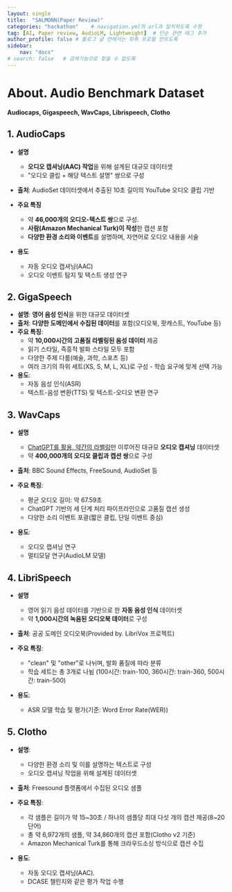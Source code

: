 ```yaml
---
layout: single
title:  "SALMONN(Paper Review)"
categories: "hackathon"    # navigation.yml의 url과 일치하도록 수정
tag: [AI, Paper review, AudioLM, Lightweight]  # 단순 관련 태그 추가
author_profile: false # 블로그 글 안에서는 좌측 프로필 안뜨도록
sidebar: 
    nav: "docs"
# search: false   # 검색기능으로 찾을 수 없도록
---
```


# About. Audio Benchmark Dataset

**Audiocaps, Gigaspeech, WavCaps, Librispeech, Clotho**



## **1. AudioCaps**

- **설명**
  - **오디오 캡셔닝(AAC) 작업**을 위해 설계된 대규모 데이터셋
  - "오디오 클립 + 해당 텍스트 설명" 쌍으로 구성

- **출처**: AudioSet 데이터셋에서 추출된 10초 길이의 YouTube 오디오 클립 기반
- **주요 특징**
  - 약 **46,000개의 오디오-텍스트 쌍**으로 구성.
  - **사람(Amazon Mechanical Turk)이 작성**한 캡션 포함
  - **다양한 환경 소리와 이벤트**를 설명하며, 자연어로 오디오 내용을 서술
- **용도**
  - 자동 오디오 캡셔닝(AAC)
  - 오디오 이벤트 탐지 및 텍스트 생성 연구



## **2. GigaSpeech**

- **설명**: **영어 음성 인식**을 위한 대규모 데이터셋
- **출처**: **다양한 도메인에서 수집된 데이터**를 포함(오디오북, 팟캐스트, YouTube 등)
- **주요 특징**:
  - 약 **10,000시간의 고품질 라벨링된 음성 데이터** 제공
  - 읽기 스타일, 즉흥적 발화 스타일 모두 포함
  - 다양한 주제 다룸(예술, 과학, 스포츠 등)
  - 여러 크기의 하위 세트(XS, S, M, L, XL)로 구성 - 학습 요구에 맞게 선택 가능
- **용도**:
  - 자동 음성 인식(ASR)
  - 텍스트-음성 변환(TTS) 및 텍스트-오디오 변환 연구



## **3. WavCaps**

- **설명**
  - <u>ChatGPT를 활용, 약간의 라벨링</u>만 이루어진 대규모 **오디오 캡셔닝** 데이터셋
  - 약 **400,000개의 오디오 클립과 캡션 쌍**으로 구성

- **출처**: BBC Sound Effects, FreeSound, AudioSet 등
- **주요 특징**:
  - 평균 오디오 길이: 약 67.59초
  - ChatGPT 기반의 세 단계 처리 파이프라인으로 고품질 캡션 생성
  - 다양한 소리 이벤트 포괄(짧은 클립, 단일 이벤트 중심)
- **용도**:
  - 오디오 캡셔닝 연구
  - 멀티모달 연구(AudioLM 모델)



## **4. LibriSpeech**

- **설명**
  - 영어 읽기 음성 데이터를 기반으로 한 **자동 음성 인식** 데이터셋
  - 약 **1,000시간의 녹음된 오디오북 데이터**로 구성

- **출처**: 공공 도메인 오디오북(Provided by. LibriVox 프로젝트)
- **주요 특징**:
  - "clean" 및 "other"로 나뉘며, 발화 품질에 따라 분류
  - 학습 세트는 총 3개로 나뉨 (100시간: train-100, 360시간: train-360, 500시간: train-500)
- **용도**:
  - ASR 모델 학습 및 평가(기준: Word Error Rate(WER))



## **5. Clotho**

- **설명**: 
  - 다양한 환경 소리 및 이를 설명하는 텍스트로 구성
  - 오디오 캡셔닝 작업을 위해 설계된 데이터셋

- **출처**: Freesound 플랫폼에서 수집된 오디오 샘플
- **주요 특징**:
  - 각 샘플은 길이가 약 15~30초 / 하나의 샘플당 최대 다섯 개의 캡션 제공(8~20단어)
  - 총 약 6,972개의 샘플, 약 34,860개의 캡션 포함(Clotho v2 기준)
  - Amazon Mechanical Turk를 통해 크라우드소싱 방식으로 캡션 수집
- **용도**:
  - 자동 오디오 캡셔닝(AAC).
  - DCASE 챌린지와 같은 평가 작업 수행
